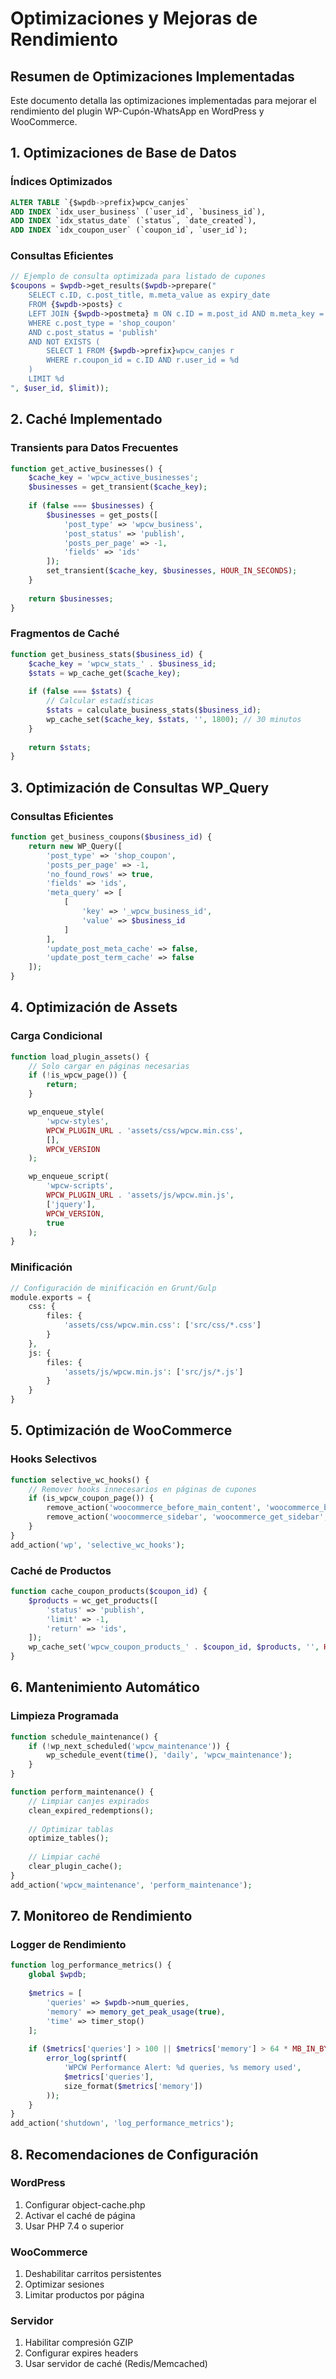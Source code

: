 # Optimizaciones y Mejoras de Rendimiento

## Resumen de Optimizaciones Implementadas

Este documento detalla las optimizaciones implementadas para mejorar el rendimiento del plugin WP-Cupón-WhatsApp en WordPress y WooCommerce.

## 1. Optimizaciones de Base de Datos

### Índices Optimizados
```sql
ALTER TABLE `{$wpdb->prefix}wpcw_canjes` 
ADD INDEX `idx_user_business` (`user_id`, `business_id`),
ADD INDEX `idx_status_date` (`status`, `date_created`),
ADD INDEX `idx_coupon_user` (`coupon_id`, `user_id`);
```

### Consultas Eficientes
```php
// Ejemplo de consulta optimizada para listado de cupones
$coupons = $wpdb->get_results($wpdb->prepare("
    SELECT c.ID, c.post_title, m.meta_value as expiry_date
    FROM {$wpdb->posts} c
    LEFT JOIN {$wpdb->postmeta} m ON c.ID = m.post_id AND m.meta_key = 'expiry_date'
    WHERE c.post_type = 'shop_coupon'
    AND c.post_status = 'publish'
    AND NOT EXISTS (
        SELECT 1 FROM {$wpdb->prefix}wpcw_canjes r
        WHERE r.coupon_id = c.ID AND r.user_id = %d
    )
    LIMIT %d
", $user_id, $limit));
```

## 2. Caché Implementado

### Transients para Datos Frecuentes
```php
function get_active_businesses() {
    $cache_key = 'wpcw_active_businesses';
    $businesses = get_transient($cache_key);
    
    if (false === $businesses) {
        $businesses = get_posts([
            'post_type' => 'wpcw_business',
            'post_status' => 'publish',
            'posts_per_page' => -1,
            'fields' => 'ids'
        ]);
        set_transient($cache_key, $businesses, HOUR_IN_SECONDS);
    }
    
    return $businesses;
}
```

### Fragmentos de Caché
```php
function get_business_stats($business_id) {
    $cache_key = 'wpcw_stats_' . $business_id;
    $stats = wp_cache_get($cache_key);
    
    if (false === $stats) {
        // Calcular estadísticas
        $stats = calculate_business_stats($business_id);
        wp_cache_set($cache_key, $stats, '', 1800); // 30 minutos
    }
    
    return $stats;
}
```

## 3. Optimización de Consultas WP_Query

### Consultas Eficientes
```php
function get_business_coupons($business_id) {
    return new WP_Query([
        'post_type' => 'shop_coupon',
        'posts_per_page' => -1,
        'no_found_rows' => true,
        'fields' => 'ids',
        'meta_query' => [
            [
                'key' => '_wpcw_business_id',
                'value' => $business_id
            ]
        ],
        'update_post_meta_cache' => false,
        'update_post_term_cache' => false
    ]);
}
```

## 4. Optimización de Assets

### Carga Condicional
```php
function load_plugin_assets() {
    // Solo cargar en páginas necesarias
    if (!is_wpcw_page()) {
        return;
    }

    wp_enqueue_style(
        'wpcw-styles',
        WPCW_PLUGIN_URL . 'assets/css/wpcw.min.css',
        [],
        WPCW_VERSION
    );

    wp_enqueue_script(
        'wpcw-scripts',
        WPCW_PLUGIN_URL . 'assets/js/wpcw.min.js',
        ['jquery'],
        WPCW_VERSION,
        true
    );
}
```

### Minificación
```php
// Configuración de minificación en Grunt/Gulp
module.exports = {
    css: {
        files: {
            'assets/css/wpcw.min.css': ['src/css/*.css']
        }
    },
    js: {
        files: {
            'assets/js/wpcw.min.js': ['src/js/*.js']
        }
    }
}
```

## 5. Optimización de WooCommerce

### Hooks Selectivos
```php
function selective_wc_hooks() {
    // Remover hooks innecesarios en páginas de cupones
    if (is_wpcw_coupon_page()) {
        remove_action('woocommerce_before_main_content', 'woocommerce_breadcrumb', 20);
        remove_action('woocommerce_sidebar', 'woocommerce_get_sidebar', 10);
    }
}
add_action('wp', 'selective_wc_hooks');
```

### Caché de Productos
```php
function cache_coupon_products($coupon_id) {
    $products = wc_get_products([
        'status' => 'publish',
        'limit' => -1,
        'return' => 'ids',
    ]);
    wp_cache_set('wpcw_coupon_products_' . $coupon_id, $products, '', HOUR_IN_SECONDS);
}
```

## 6. Mantenimiento Automático

### Limpieza Programada
```php
function schedule_maintenance() {
    if (!wp_next_scheduled('wpcw_maintenance')) {
        wp_schedule_event(time(), 'daily', 'wpcw_maintenance');
    }
}

function perform_maintenance() {
    // Limpiar canjes expirados
    clean_expired_redemptions();
    
    // Optimizar tablas
    optimize_tables();
    
    // Limpiar caché
    clear_plugin_cache();
}
add_action('wpcw_maintenance', 'perform_maintenance');
```

## 7. Monitoreo de Rendimiento

### Logger de Rendimiento
```php
function log_performance_metrics() {
    global $wpdb;
    
    $metrics = [
        'queries' => $wpdb->num_queries,
        'memory' => memory_get_peak_usage(true),
        'time' => timer_stop()
    ];
    
    if ($metrics['queries'] > 100 || $metrics['memory'] > 64 * MB_IN_BYTES) {
        error_log(sprintf(
            'WPCW Performance Alert: %d queries, %s memory used',
            $metrics['queries'],
            size_format($metrics['memory'])
        ));
    }
}
add_action('shutdown', 'log_performance_metrics');
```

## 8. Recomendaciones de Configuración

### WordPress
1. Configurar object-cache.php
2. Activar el caché de página
3. Usar PHP 7.4 o superior

### WooCommerce
1. Deshabilitar carritos persistentes
2. Optimizar sesiones
3. Limitar productos por página

### Servidor
1. Habilitar compresión GZIP
2. Configurar expires headers
3. Usar servidor de caché (Redis/Memcached)

